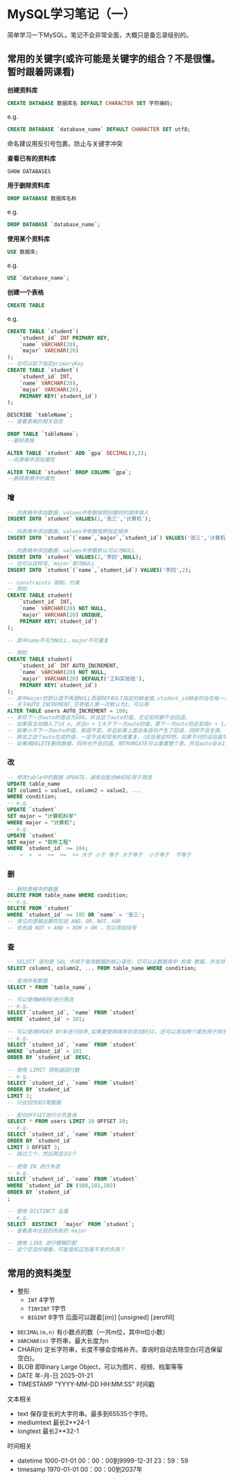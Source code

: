# MySQL学习笔记（一）

简单学习一下MySQL。笔记不会非常全面，大概只是备忘录级别的。

## 常用的关键字(或许可能是关键字的组合？不是很懂。暂时跟着网课看)

**创建资料库**
```SQL
CREATE DATABASE 数据库名 DEFAULT CHARACTER SET 字符编码;
```
e.g.
```SQL
CREATE DATABASE `database_name` DEFAULT CHARACTER SET utf8;
```
命名建议用反引号包裹。防止与关键字冲突

**查看已有的资料库**
```SQL
SHOW DATABASES
```

**用于删除资料库**
```SQL
DROP DATABASE 数据库名称
```
e.g.
```SQL
DROP DATABASE `database_name`;
```

**使用某个资料库**
```SQL
USE 数据库;
```
e.g.
```SQL
USE `database_name`;
```

**创建一个表格**
```SQL
CREATE TABLE
```
e.g.

```SQL
CREATE TABLE `student`(
	`student_id` INT PRIMARY KEY,
	`name` VARCHAR(20),
    `major` VARCHAR(20)
);
-- 也可以如下指定primaryKey
CREATE TABLE `student`(
	`student_id` INT,
	`name` VARCHAR(20),
    `major` VARCHAR(20),
    PRIMARY KEY(`student_id`)
);
```

```SQL
DESCRIBE `tableName`;
-- 查看表格的相关信息
```

```SQL
DROP TABLE `tableName`;
--删除表格
```

```SQL
ALTER TABLE `student` ADD `gpa` DECIMAL(3,2);
--向表格中添加属性
```

```SQL
ALTER TABLE `student` DROP COLUMN `gpa`;
--删除表格中的属性
```

### 增

```SQL
-- 向表格中添加数据，values中参数按照创建时的顺序填入
INSERT INTO `student` VALUES(1,'张三','计算机');

-- 向表格中添加数据，values中参数按照指定顺序
INSERT INTO `student`(`name`,`major`,`student_id`) VALUES('张三','计算机',1);

-- 向表格中添加数据，values中参数默认可以为NULL
INSERT INTO `student` VALUES(2,'李四',NULL);
-- 也可以这样写,`major`即为NULL
INSERT INTO `student`(`name`,`student_id`) VALUES('李四',2);
```

```SQL
-- constraints 限制，约束
-- 例如
CREATE TABLE student(
	`student_id` INT,
	`name` VARCHAR(20) NOT NULL,
    `major` VARCHAR(20) UNIQUE,
    PRIMARY KEY(`student_id`)
);

-- 其中name不可为NULL，major不可重复 

-- 例如
CREATE TABLE student(
	`student_id` INT AUTO_INCREMENT,
	`name` VARCHAR(20) NOT NULL,
    `major` VARCHAR(20) DEFAULT('工科实验班'),
    PRIMARY KEY(`student_id`)
);
-- 其中major的默认值不再是NULL而是DEFAULT指定的缺省值,student_id缺省时会在每一次插入时自动加1。
-- 关于AUTO_INCREMENT,空表插入第一次默认为1。可以用
ALTER TABLE users AUTO_INCREMENT = 100;
-- 来将下一次auto的值设为100。并且这个auto的值，无论如何都不会回退。
-- 如果我主动插入了id n，并且n + 1大于下一次auto的值，那下一次auto将会变成n + 1。
-- 如果小于下一次auto的值，那就不变。并且如果上面这条语句产生了回退，同样不会生效。
-- 换言之这个auto生成的值，一定不会和现有的值重复。（应该是这样吧，如果不对的话后面学到了再修正）
-- 如果用DELETE删除数据，同样也不会回退。用TRUNCATE可以重置整个表，并且auto会从1开始。

```

### 改

```SQL
-- 修改table中的数据 UPDATE，通常会配合WHERE用于筛选
UPDATE table_name
SET column1 = value1, column2 = value2, ...
WHERE condition;
-- e.g.
UPDATE `student`
SET major = "计算机科学"
WHERE major = "计算机";
-- e.g.
UPDATE `student`
SET major = "软件工程"
WHERE `student_id` >= 104;
--  >  <  =  >=  <=  <> 大于 小于 等于 大于等于  小于等于  不等于

```

### 删

```SQL
-- 删除表格中的数据
DELETE FROM table_name WHERE condition;
-- e.g.
DELETE FROM `student`
WHERE `student_id` >= 105 OR `name` = '张三';
-- 常见的逻辑运算符包括 AND、OR、NOT、XOR
-- 优先级 NOT > AND > XOR > OR ，可以添加括号
```

### 查

```SQL
-- SELECT 语句是 SQL 中用于查询数据的核心语句，它可以从数据库中 检索 数据，并支持 筛选、排序、分组、聚合等 多种操作。
SELECT column1, column2, ... FROM table_name WHERE condition;

-- 查询所有数据
SELECT * FROM `table_name`;

-- 可以使用WHERE进行筛选
-- e.g.
SELECT `student_id`, `name` FROM `student`
WHERE `student_id` > 101;

-- 可以使用ORDER BY来进行排序,如果要使用降序则添加DESC。还可以添加两个属性用于排序，第一个属性相同时采用第二个来比较。
-- e.g.
SELECT `student_id`, `name` FROM `student`
WHERE `student_id` > 101
ORDER BY `student_id` DESC;

-- 使用 LIMIT 限制返回行数
-- e.g.
SELECT `student_id`, `name` FROM `student`
ORDER BY `student_id`
LIMIT 3;
-- 只会回传前3笔数据

-- 配合OFFSET进行分页查询
SELECT * FROM users LIMIT 10 OFFSET 20;
-- e.g.
SELECT `student_id`, `name` FROM `student`
ORDER BY `student_id`
LIMIT 3 OFFSET 3;
-- 跳过三个，然后再显示3个

-- 使用 IN 进行多选
-- e.g.
SELECT `student_id`, `name` FROM `student`
WHERE `student_id` IN (100,101,102)
ORDER BY `student_id`
;

-- 使用 DISTINCT 去重
-- e.g.
SELECT  DISTINCT  `major` FROM `student`;
-- 查看表中出现的所有的 major

-- 使用 LIKE 进行模糊匹配
-- 这个还没仔细看，可能是和正则差不多的东西？

```

## 常用的资料类型

* 整形
	- `INT` 4字节
	- `TINYINT` 1字节
	- `BIGINT` 8字节
	后面可以跟着[(m)] [unsigned] [zerofill]

- `DECIMAL(m,n)` 有小数点的数（一共m位，其中n位小数）
- `VARCHAR(n)`  字符串，最大长度为n
- CHAR(n) 定长字符串，长度不够会空格补齐。查询时自动去除空白(可选保留空白)。
- BLOB  即Binary Large Object，可以为图片、视频、档案等等
- DATE  年-月-日 2025-01-21
- TIMESTAMP     "YYYY-MM-DD HH:MM:SS" 时间戳

文本相关
- text 保存变长的大字符串。最多到65535个字符。
- mediumtext 最长2**24-1
- longtext 最长2**32-1

时间相关
- datetime 1000-01-01 00：00：00到9999-12-31 23：59：59
- timesamp 1970-01-01 00：00：00到2037年
 